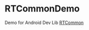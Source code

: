 RTCommonDemo
============

Demo for Android Dev Lib [RTCommon](https://github.com/tangren03/RTCommon)
